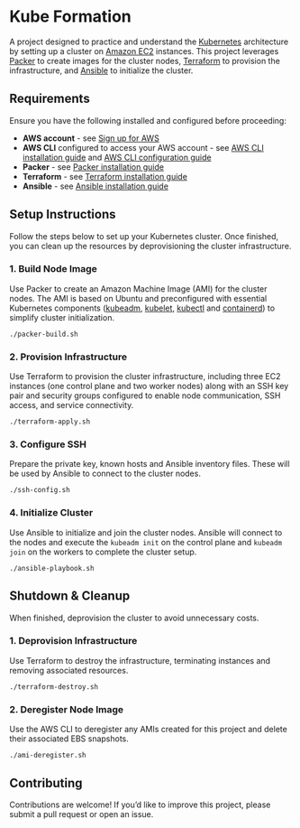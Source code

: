 # Kube Formation

A project designed to practice and understand the [Kubernetes](https://kubernetes.io/) architecture by setting up a cluster on [Amazon EC2](https://aws.amazon.com/ec2/) instances. This project leverages [Packer](https://www.packer.io/) to create images for the cluster nodes, [Terraform](https://www.terraform.io/) to provision the infrastructure, and [Ansible](https://ansible.com/) to initialize the cluster.

## Requirements

Ensure you have the following installed and configured before proceeding:

- __AWS account__ - see [Sign up for AWS](https://portal.aws.amazon.com/billing/signup)
- __AWS CLI__ configured to access your AWS account - see [AWS CLI installation guide](https://docs.aws.amazon.com/cli/latest/userguide/getting-started-install.html) and [AWS CLI configuration guide](https://awscli.amazonaws.com/v2/documentation/api/latest/reference/configure/index.html)
- __Packer__ - see [Packer installation guide](https://developer.hashicorp.com/packer/install)
- __Terraform__ - see [Terraform installation guide](https://developer.hashicorp.com/terraform/install)
- __Ansible__ - see [Ansible installation guide](https://docs.ansible.com/ansible/latest/installation_guide/intro_installation.html)

## Setup Instructions

Follow the steps below to set up your Kubernetes cluster. Once finished, you can clean up the resources by deprovisioning the cluster infrastructure.

### 1. Build Node Image

Use Packer to create an Amazon Machine Image (AMI) for the cluster nodes. The AMI is based on Ubuntu and preconfigured with essential Kubernetes components ([kubeadm](https://kubernetes.io/docs/reference/setup-tools/kubeadm/), [kubelet](https://kubernetes.io/docs/reference/command-line-tools-reference/kubelet/), [kubectl](https://kubernetes.io/docs/reference/kubectl/) and [containerd](https://containerd.io/)) to simplify cluster initialization.

```shell
./packer-build.sh
```

### 2. Provision Infrastructure

Use Terraform to provision the cluster infrastructure, including three EC2 instances (one control plane and two worker nodes) along with an SSH key pair and security groups configured to enable node communication, SSH access, and service connectivity.

```shell
./terraform-apply.sh
```

### 3. Configure SSH

Prepare the private key, known hosts and Ansible inventory files. These will be used by Ansible to connect to the cluster nodes.

```shell
./ssh-config.sh
```

### 4. Initialize Cluster

Use Ansible to initialize and join the cluster nodes. Ansible will connect to the nodes and execute the `kubeadm init` on the control plane and `kubeadm join` on the workers to complete the cluster setup.

```shell
./ansible-playbook.sh
```

## Shutdown & Cleanup

When finished, deprovision the cluster to avoid unnecessary costs.

### 1. Deprovision Infrastructure

Use Terraform to destroy the infrastructure, terminating instances and removing associated resources.

```shell
./terraform-destroy.sh
```

### 2. Deregister Node Image

Use the AWS CLI to deregister any AMIs created for this project and delete their associated EBS snapshots.

```shell
./ami-deregister.sh
```

## Contributing

Contributions are welcome! If you’d like to improve this project, please submit a pull request or open an issue.
